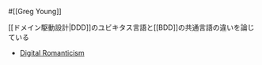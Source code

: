#[[Greg Young]]

[[ドメイン駆動設計|DDD]]のユビキタス言語と[[BDD]]の共通言語の違いを論じている

- [Digital Romanticism](https://digitalsoul.hatenadiary.org/entry/20091129/1259487865)